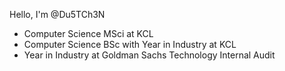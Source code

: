 Hello, I'm @Du5TCh3N
- Computer Science MSci at KCL
- Computer Science BSc with Year in Industry at KCL
- Year in Industry at Goldman Sachs Technology Internal Audit

